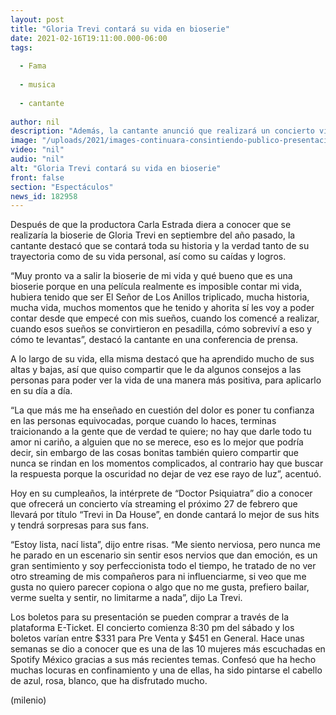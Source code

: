 ```yaml
---
layout: post
title: "Gloria Trevi contará su vida en bioserie"
date: 2021-02-16T19:11:00.000-06:00
tags:
  
  - Fama
  
  - musica
  
  - cantante
  
author: nil
description: "Además, la cantante anunció que realizará un concierto vía streaming el 27 de febrero. "
image: "/uploads/2021/images-continuara-consintiendo-publico-presentaciones-via_0_69_854_532.jpeg"
video: "nil"
audio: "nil"
alt: "Gloria Trevi contará su vida en bioserie"
front: false
section: "Espectáculos"
news_id: 182958
---
```


Después de que la productora Carla Estrada diera a conocer que se realizaría la bioserie de Gloria Trevi en septiembre del año pasado, la cantante destacó que se contará toda su historia y la verdad tanto de su trayectoria como de su vida personal, así como su caídas y logros. 

“Muy pronto va a salir la bioserie de mi vida y qué bueno que es una bioserie porque en una película realmente es imposible contar mi vida, hubiera tenido que ser El Señor de Los Anillos triplicado, mucha historia, mucha vida, muchos momentos que he tenido y ahorita sí les voy a poder contar desde que empecé con mis sueños, cuando los comencé a realizar, cuando esos sueños se convirtieron en pesadilla, cómo sobreviví a eso y cómo te levantas”, destacó la cantante en una conferencia de prensa. 

A lo largo de su vida, ella misma destacó que ha aprendido mucho de sus altas y bajas, así que quiso compartir que le da algunos consejos a las personas para poder ver la vida de una manera más positiva, para aplicarlo en su día a día.

“La que más me ha enseñado en cuestión del dolor es poner tu confianza en las personas equivocadas, porque cuando lo haces, terminas traicionando a la gente que de verdad te quiere; no hay que darle todo tu amor ni cariño, a alguien que no se merece, eso es lo mejor que podría decir, sin embargo de las cosas bonitas también quiero compartir que nunca se rindan en los momentos complicados, al contrario hay que buscar la respuesta porque la oscuridad no dejar de vez ese rayo de luz”, acentuó. 

Hoy en su cumpleaños, la intérprete de “Doctor Psiquiatra” dio a conocer que ofrecerá un concierto vía streaming el próximo 27 de febrero que llevará por título “Trevi in Da House”, en donde cantará lo mejor de sus hits y tendrá sorpresas para sus fans. 

“Estoy lista, nací lista”, dijo entre risas. “Me siento nerviosa, pero nunca me he parado en un escenario sin sentir esos nervios que dan emoción, es un gran sentimiento y soy perfeccionista todo el tiempo, he tratado de no ver otro streaming de mis compañeros para ni influenciarme, si veo que me gusta no quiero parecer copiona o algo que no me gusta, prefiero bailar, verme suelta y sentir, no limitarme a nada”, dijo La Trevi. 

Los boletos para su presentación se pueden comprar a través de la plataforma E-Ticket. 
El concierto comienza 8:30 pm del sábado y los boletos varían entre $331 para Pre Venta y $451 en General. 
Hace unas semanas se dio a conocer que es una de las 10 mujeres más escuchadas en Spotify México gracias a sus más recientes temas. 
Confesó que ha hecho muchas locuras en confinamiento y una de ellas, ha sido pintarse el cabello de azul, rosa, blanco, que ha disfrutado mucho. 

(milenio)